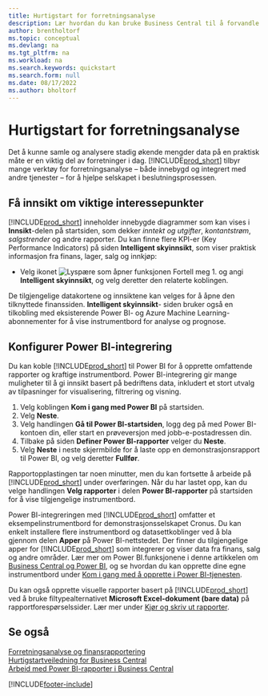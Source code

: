 ```yaml
---
title: Hurtigstart for forretningsanalyse
description: Lær hvordan du kan bruke Business Central til å forvandle firmadata til praktisk innsikt ved hjelp av forretningsanalyserapporter og -instrumentbord.
author: brentholtorf
ms.topic: conceptual
ms.devlang: na
ms.tgt_pltfrm: na
ms.workload: na
ms.search.keywords: quickstart
ms.search.form: null
ms.date: 08/17/2022
ms.author: bholtorf
---
```


# Hurtigstart for forretningsanalyse

Det å kunne samle og analysere stadig økende mengder data på en praktisk måte er en viktig del av forretninger i dag. [!INCLUDE[prod_short](includes/prod_short.md)] tilbyr mange verktøy for forretningsanalyse – både innebygd og integrert med andre tjenester – for å hjelpe selskapet i beslutningsprosessen.

## Få innsikt om viktige interessepunkter

[!INCLUDE[prod_short](includes/prod_short.md)] inneholder innebygde diagrammer som kan vises i **Innsikt**-delen på startsiden, som dekker *inntekt og utgifter*, *kontantstrøm*, *salgstrender* og andre rapporter. Du kan finne flere KPI-er (Key Performance Indicators) på siden **Intelligent skyinnsikt**, som viser praktisk informasjon fra finans, lager, salg og innkjøp:

* Velg ikonet ![Lyspære som åpner funksjonen Fortell meg 1.](media/ui-search/search_small.png "Fortell hva du vil gjøre") og angi **Intelligent skyinnsikt**, og velg deretter den relaterte koblingen.

De tilgjengelige datakortene og innsiktene kan velges for å åpne den tilknyttede finanssiden. **Intelligent skyinnsikt**- siden bruker også en tilkobling med eksisterende Power BI- og Azure Machine Learning-abonnementer for å vise instrumentbord for analyse og prognose.

## Konfigurer Power BI-integrering

Du kan koble [!INCLUDE[prod_short](includes/prod_short.md)] til Power BI for å opprette omfattende rapporter og kraftige instrumentbord. Power BI-integrering gir mange muligheter til å gi innsikt basert på bedriftens data, inkludert et stort utvalg av tilpasninger for visualisering, filtrering og visning.

1. Velg koblingen **Kom i gang med Power BI** på startsiden.
2. Velg **Neste**.
3. Velg handlingen **Gå til Power BI-startsiden**, logg deg på med Power BI-kontoen din, eller start en prøveversjon med jobb-e-postadressen din.
4. Tilbake på siden **Definer Power BI-rapporter** velger du **Neste**.
5. Velg **Neste** i neste skjermbilde for å laste opp en demonstrasjonsrapport til Power BI, og velg deretter **Fullfør**.

Rapportopplastingen tar noen minutter, men du kan fortsette å arbeide på [!INCLUDE[prod_short](includes/prod_short.md)] under overføringen. Når du har lastet opp, kan du velge handlingen **Velg rapporter** i delen **Power BI-rapporter** på startsiden for å vise tilgjengelige instrumentbord.

Power BI-integreringen med [!INCLUDE[prod_short](includes/prod_short.md)] omfatter et eksempelinstrumentbord for demonstrasjonsselskapet Cronus. Du kan enkelt installere flere instrumentbord og datasettkoblinger ved å bla gjennom delen **Apper** på Power BI-nettstedet. Der finner du tilgjengelige apper for [!INCLUDE[prod_short](includes/prod_short.md)] som integrerer og viser data fra finans, salg og andre områder. Lær mer om Power BI.funksjonene i denne artikkelen om [Business Central og Power BI](admin-powerbi.md), og se hvordan du kan opprette dine egne instrumentbord under [Kom i gang med å opprette i Power BI-tjenesten](/power-bi/fundamentals/service-get-started).

Du kan også opprette visuelle rapporter basert på [!INCLUDE[prod_short](includes/prod_short.md)] ved å bruke filtypealternativet **Microsoft Excel-dokument (bare data)** på rapportforespørselssider. Lær mer under [Kjør og skriv ut rapporter](ui-work-report.md).

## Se også

[Forretningsanalyse og finansrapportering](bi.md)  
[Hurtigstartveiledning for Business Central](quick-start-business-central.md)  
[Arbeid med Power BI-rapporter i Business Central](across-working-with-powerbi.md)  

[!INCLUDE[footer-include](includes/footer-banner.md)]
